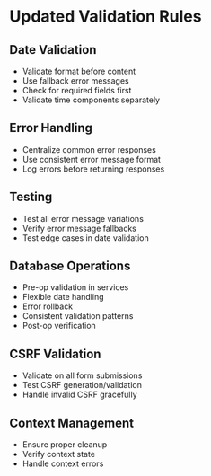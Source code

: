 # Updated Validation Rules

## Date Validation
- Validate format before content
- Use fallback error messages
- Check for required fields first
- Validate time components separately

## Error Handling
- Centralize common error responses
- Use consistent error message format
- Log errors before returning responses

## Testing
- Test all error message variations
- Verify error message fallbacks
- Test edge cases in date validation

## Database Operations
- Pre-op validation in services
- Flexible date handling
- Error rollback
- Consistent validation patterns
- Post-op verification

## CSRF Validation
- Validate on all form submissions
- Test CSRF generation/validation
- Handle invalid CSRF gracefully

## Context Management
- Ensure proper cleanup
- Verify context state
- Handle context errors

